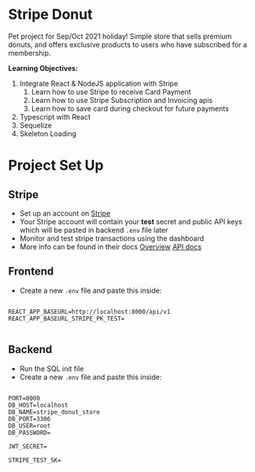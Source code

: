 # Stripe Donut

Pet project for Sep/Oct 2021 holiday! Simple store that sells premium donuts, and offers exclusive products to users who have subscribed for a membership.

**Learning Objectives:**
1. Integrate React & NodeJS application with Stripe
    1. Learn how to use Stripe to receive Card Payment
    2. Learn how to use Stripe Subscription and Invoicing apis
    3. Learn how to save card during checkout for future payments
2. Typescript with React
3. Sequelize
4. Skeleton Loading

# Project Set Up

## Stripe

- Set up an account on [Stripe](https://stripe.com/en-sg)
- Your Stripe account will contain your **test** secret and public API keys which will be pasted in backend `.env` file later
- Monitor and test stripe transactions using the dashboard
- More info can be found in their docs [Overview](https://stripe.com/docs) [API docs](https://stripe.com/docs/api)

## Frontend

- Create a new `.env` file and paste this inside:

```

REACT_APP_BASEURL=http://localhost:8000/api/v1
REACT_APP_BASEURL_STRIPE_PK_TEST=
    
```

## Backend

- Run the SQL init file
- Create a new `.env` file and paste this inside:

```

PORT=8000
DB_HOST=localhost
DB_NAME=stripe_donut_store
DB_PORT=3306
DB_USER=root
DB_PASSWORD=

JWT_SECRET=

STRIPE_TEST_SK=

```
